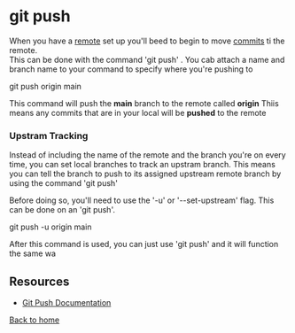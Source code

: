 # git push 
When you have a [remote](./RENOTE.md) set up you'll beed to begin to move [commits](./COMMIT.md) ti the remote.  
This can be done with the command 'git push' . 
You cab attach a name and branch name to your command to specify where you're pushing to 
 
 git push origin main 
  
  This command will push the **main** branch to the remote called **origin** 
  Thiis means any commits that are in your local will be **pushed** to the remote  
   
    
### Upstram Tracking 
Instead of including the name of the remote and the branch you're on every time, you can set local branches to track an upstram branch. 
This means you can tell the branch to push to its assigned upstream remote branch by using the command 'git push' 
 
 Before doing so, you'll need to use the '-u' or '--set-upstream' flag. This can be done on an 'git push'. 
  
  git push -u origin main 
   
   After this command is used, you can just use 'git push' and it will function the same wa 
    
## Resources 
 
-  [Git Push Documentation](https://git-scm.com/docs/git-push) 
 
 [Back to home](../README.md) 
 